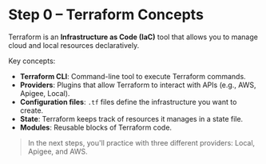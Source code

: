 # Step 0 – Terraform Concepts

Terraform is an **Infrastructure as Code (IaC)** tool that allows you to manage cloud and local resources declaratively.

Key concepts:

- **Terraform CLI**: Command-line tool to execute Terraform commands.
- **Providers**: Plugins that allow Terraform to interact with APIs (e.g., AWS, Apigee, Local).
- **Configuration files**: `.tf` files define the infrastructure you want to create.
- **State**: Terraform keeps track of resources it manages in a state file.
- **Modules**: Reusable blocks of Terraform code.

> In the next steps, you'll practice with three different providers: Local, Apigee, and AWS.
